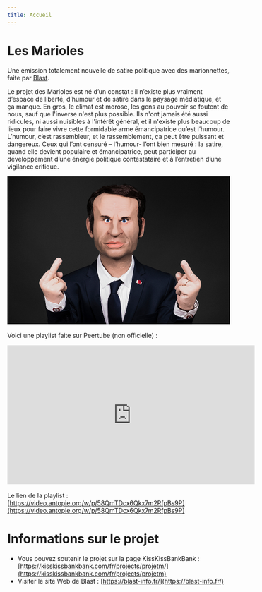 ```yaml
---
title: Accueil
---
```

# Les Marioles

Une émission totalement nouvelle de satire politique avec des marionnettes, faite par [Blast](https://www.blast-info.fr/).

Le projet des Marioles est né d’un constat : il n’existe plus vraiment d’espace de liberté, d’humour et de satire dans le paysage médiatique, et ça manque. 
En gros, le climat est morose, les gens au pouvoir se foutent de nous, sauf que l'inverse n'est plus possible. Ils n'ont jamais été aussi ridicules, ni aussi nuisibles à l'intérêt général, et il n'existe plus beaucoup de lieux pour faire vivre cette formidable arme émancipatrice qu’est l’humour.
L’humour, c’est rassembleur, et le rassemblement, ça peut être puissant et dangereux. 
Ceux qui l’ont censuré – l’humour-  l’ont bien mesuré : la satire, quand elle devient populaire et émancipatrice, peut participer au développement d’une énergie politique contestataire et à l’entretien d’une vigilance critique.

![Photo d'une marionnette représentant Macron faisant des doigts d'honneur.](https://github.com/lesmarioles/scribouilli/blob/main/images/macron-mariole.jpg?raw=true)

Voici une playlist faite sur Peertube (non officielle) : 

<iframe title="Les marioles de Blast" src="https://video.antopie.org/video-playlists/embed/217c9065-8492-40ed-a62a-4bbb5b17a70f" allowfullscreen="" sandbox="allow-same-origin allow-scripts allow-popups" width="560" height="315" frameborder="0"></iframe>

Le lien de la playlist : [https://video.antopie.org/w/p/58QmTDcx6Qkx7m2RfpBs9P](https://video.antopie.org/w/p/58QmTDcx6Qkx7m2RfpBs9P)

# Informations sur le projet
- Vous pouvez soutenir le projet sur la page KissKissBankBank : [https://kisskissbankbank.com/fr/projects/projetm/](https://kisskissbankbank.com/fr/projects/projetm)
- Visiter le site Web de Blast : [https://blast-info.fr/](https://blast-info.fr/)